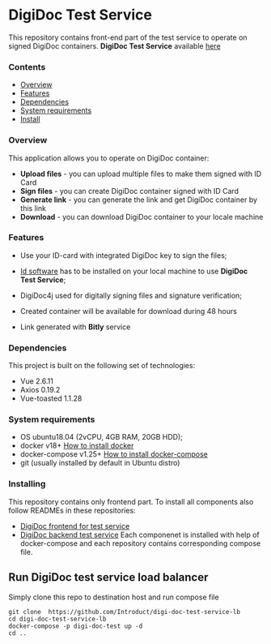 # DigiDoc Test Service

This repository contains front-end part of the test service to operate on signed DigiDoc containers.
**DigiDoc Test Service** available [here](https://18.156.149.72/)

### Contents

* [Overview](#overview)
* [Features](#features)
* [Dependencies](#dependencies)
* [System requirements](#system-requirements)
* [Install](#installing)

### Overview

This application allows you to operate on DigiDoc container:

- **Upload files** - you can upload multiple files to make them signed with ID Card
- **Sign files** - you can create DigiDoc container signed with ID Card
- **Generate link** - you can generate the link and get DigiDoc container by this link
- **Download** - you can download DigiDoc container to your locale machine

### Features

* Use your ID-card with integrated DigiDoc key to sign the files;

* [Id software](https://installer.id.ee/) has to be installed on your local machine to use **DigiDoc Test Service**;

* DigiDoc4j used for digitally signing files and signature verification;

* Created container will be available for download during 48 hours

* Link generated with **Bitly** service

### Dependencies

This project is built on the following set of technologies:
- Vue 2.6.11
- Axios 0.19.2
- Vue-toasted 1.1.28
  
### System requirements

* OS ubuntu18.04 (2vCPU, 4GB RAM, 20GB HDD);
* docker v18+ [How to install docker](https://docs.docker.com/engine/install/ubuntu/)
* docker-compose v1.25+ [How to install docker-compose](https://docs.docker.com/compose/install/)
* git (usually installed by default in Ubuntu distro)

### Installing
This repository contains only frontend part. To install all components also follow READMEs in these repositories:
- [DigiDoc frontend for test service](https://github.com/Introduct/digi-doc-test-service-front)
- [DigiDoc backend test service](https://github.com/Introduct/digi-doc-test-service)
Each componenet is installed with help of docker-compose and each repository contains corresponding compose file.

## Run DigiDoc test service load balancer
Simply clone this repo to destination host and run compose file
```
git clone  https://github.com/Introduct/digi-doc-test-service-lb
cd digi-doc-test-service-lb
docker-compose -p digi-doc-test up -d
cd ..
```
